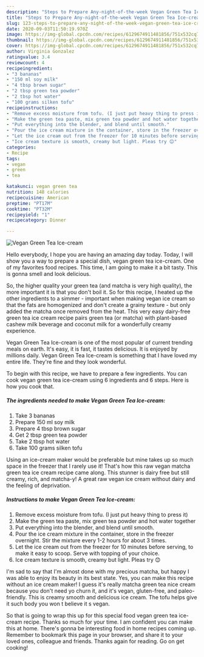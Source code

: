 ```yaml
---
description: "Steps to Prepare Any-night-of-the-week Vegan Green Tea Ice-cream"
title: "Steps to Prepare Any-night-of-the-week Vegan Green Tea Ice-cream"
slug: 123-steps-to-prepare-any-night-of-the-week-vegan-green-tea-ice-cream
date: 2020-09-03T11:50:19.970Z
image: https://img-global.cpcdn.com/recipes/6129674911481856/751x532cq70/vegan-green-tea-ice-cream-recipe-main-photo.jpg
thumbnail: https://img-global.cpcdn.com/recipes/6129674911481856/751x532cq70/vegan-green-tea-ice-cream-recipe-main-photo.jpg
cover: https://img-global.cpcdn.com/recipes/6129674911481856/751x532cq70/vegan-green-tea-ice-cream-recipe-main-photo.jpg
author: Virginia Gonzalez
ratingvalue: 3.4
reviewcount: 4
recipeingredient:
- "3 bananas"
- "150 ml soy milk"
- "4 tbsp brown sugar"
- "2 tbsp green tea powder"
- "2 tbsp hot water"
- "100 grams silken tofu"
recipeinstructions:
- "Remove excess moisture from tofu. (I just put heavy thing to press it)"
- "Make the green tea paste, mix green tea powder and hot water together"
- "Put everything into the blender, and blend until smooth."
- "Pour the ice cream mixture in the container, store in the freezer overnight. Stir the mixture every 1-2 hours for about 3 times."
- "Let the ice cream out from the freezer for 10 minutes before serving, to make it easy to scoop. Serve with topping of your choice."
- "Ice cream texture is smooth, creamy but light. Pleas try 😊"
categories:
- Recipe
tags:
- vegan
- green
- tea

katakunci: vegan green tea 
nutrition: 148 calories
recipecuisine: American
preptime: "PT17M"
cooktime: "PT32M"
recipeyield: "1"
recipecategory: Dinner

---
```



![Vegan Green Tea Ice-cream](https://img-global.cpcdn.com/recipes/6129674911481856/751x532cq70/vegan-green-tea-ice-cream-recipe-main-photo.jpg)

Hello everybody, I hope you are having an amazing day today. Today, I will show you a way to prepare a special dish, vegan green tea ice-cream. One of my favorites food recipes. This time, I am going to make it a bit tasty. This is gonna smell and look delicious.

So, the higher quality your green tea (and matcha is very high quality), the more important it is that you don&#39;t boil it. So for this recipe, I heated up the other ingredients to a simmer - important when making vegan ice cream so that the fats are homogenized and don&#39;t create a grainy texture - but only added the matcha once removed from the heat. This very easy dairy-free green tea ice cream recipe pairs green tea (or matcha) with plant-based cashew milk beverage and coconut milk for a wonderfully creamy experience.

Vegan Green Tea Ice-cream is one of the most popular of current trending meals on earth. It's easy, it is fast, it tastes delicious. It is enjoyed by millions daily. Vegan Green Tea Ice-cream is something that I have loved my entire life. They're fine and they look wonderful.


To begin with this recipe, we have to prepare a few ingredients. You can cook vegan green tea ice-cream using 6 ingredients and 6 steps. Here is how you cook that.

<!--inarticleads1-->

##### The ingredients needed to make Vegan Green Tea Ice-cream:

1. Take 3 bananas
1. Prepare 150 ml soy milk
1. Prepare 4 tbsp brown sugar
1. Get 2 tbsp green tea powder
1. Take 2 tbsp hot water
1. Take 100 grams silken tofu


Using an ice-cream maker would be preferable but mine takes up so much space in the freezer that I rarely use it! That&#39;s how this raw vegan matcha green tea ice cream recipe came along. This stunner is dairy free but still creamy, rich, and matcha-y! A great raw vegan ice cream without dairy and the feeling of deprivation. 

<!--inarticleads2-->

##### Instructions to make Vegan Green Tea Ice-cream:

1. Remove excess moisture from tofu. (I just put heavy thing to press it)
1. Make the green tea paste, mix green tea powder and hot water together
1. Put everything into the blender, and blend until smooth.
1. Pour the ice cream mixture in the container, store in the freezer overnight. Stir the mixture every 1-2 hours for about 3 times.
1. Let the ice cream out from the freezer for 10 minutes before serving, to make it easy to scoop. Serve with topping of your choice.
1. Ice cream texture is smooth, creamy but light. Pleas try 😊


I&#39;m sad to say that I&#39;m almost done with my precious matcha, but happy I was able to enjoy its beauty in its best state. Yes, you can make this recipe without an ice cream maker! I guess it&#39;s really matcha green tea nice cream because you don&#39;t need yo churn it, and it&#39;s vegan, gluten-free, and paleo-friendly. This is creamy smooth and delicious ice cream. The tofu helps give it such body you won t believe it s vegan. 

So that is going to wrap this up for this special food vegan green tea ice-cream recipe. Thanks so much for your time. I am confident you can make this at home. There's gonna be interesting food in home recipes coming up. Remember to bookmark this page in your browser, and share it to your loved ones, colleague and friends. Thanks again for reading. Go on get cooking!
